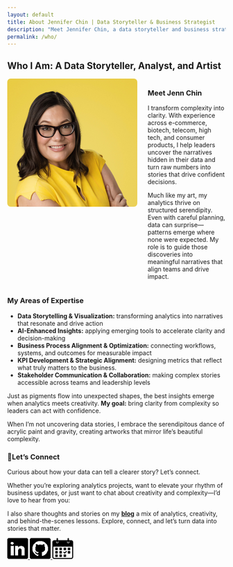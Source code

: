 ```yaml
---
layout: default
title: About Jennifer Chin | Data Storyteller & Business Strategist
description: "Meet Jennifer Chin, a data storyteller and business strategist who transforms complex information into clear narratives that drive confident decisions."
permalink: /who/
---
```


## Who I Am: A Data Storyteller, Analyst, and Artist
<div style="display: flex; align-items: flex-start; gap: 1.5rem; flex-wrap: wrap;">
  <img src="/assets/images/linkedinbiocrop.jpeg" alt="Jenn Chin headshot" style="width: 100%; max-width: 300px; height: auto; border-radius: 8px; align-self: flex-start;">
  
  <div style="flex: 1;">  
    <H3>Meet Jenn Chin</H3>
    <p>I transform complexity into clarity. With experience across e-commerce, biotech, telecom, high tech, and consumer products, I help leaders uncover the narratives hidden in their data and turn raw numbers into stories that drive confident decisions.</p>
    <p>Much like my art, my analytics thrive on structured serendipity. Even with careful planning, data can surprise—patterns emerge where none were expected. My role is to guide those discoveries into meaningful narratives that align teams and drive impact.</p>
    
  </div>
</div>

### My Areas of Expertise  

- **Data Storytelling & Visualization:** transforming analytics into narratives that resonate and drive action 
- **AI-Enhanced Insights:** applying emerging tools to accelerate clarity and decision-making 
- **Business Process Alignment & Optimization:** connecting workflows, systems, and outcomes for measurable impact  
- **KPI Development & Strategic Alignment:** designing metrics that reflect what truly matters to the business. 
- **Stakeholder Communication & Collaboration:** making complex stories accessible across teams and leadership levels 

Just as pigments flow into unexpected shapes, the best insights emerge when analytics meets creativity. **My goal:** bring clarity from complexity so leaders can act with confidence.  

When I’m not uncovering data stories, I embrace the serendipitous dance of acrylic paint and gravity, creating artworks that mirror life’s beautiful complexity.

### 👋Let’s Connect

Curious about how your data can tell a clearer story? Let’s connect.  

Whether you’re exploring analytics projects, want to elevate your rhythm of business updates, or just want to chat about creativity and complexity—I’d love to hear from you:

I also share thoughts and stories on my **[blog](/pages/why.md)** a mix of analytics, creativity, and behind-the-scenes lessons. Explore, connect, and let’s turn data into stories that matter.

<div class="social-icons">
  <a href="https://linkedin.com/in/jennchin" target="_blank" aria-label="LinkedIn profile: Jennifer Chin">
    <img src="/assets/images/social/linkedin.png" alt="LinkedIn logo" />
  </a>
  <a href="https://github.com/SheHasMoxie" target="_blank" aria-label="GitHub profile: SheHasMoxie">
    <img src="/assets/images/social/github.png" alt="GitHub logo" />
  </a>
  <a href="https://cal.com/jennchin" target="_blank" aria-label="Schedule a meeting with Jennifer Chin">
    <img src="/assets/images/social/calendar.png" alt="Calendar icon for booking a chat" />
  </a>
</div>
